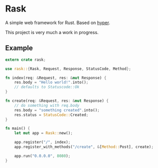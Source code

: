 # Rask

A simple web framework for Rust. Based on [hyper](https://github.com/hyperium/hyper).

This project is very much a work in progress.

## Example

````rust
extern crate rask;

use rask::{Rask, Request, Response, StatusCode, Method};

fn index(req: &Request, res: &mut Response) {
    res.body = "Hello world!".into();
    // defaults to Statuscode::Ok
}

fn create(req: &Request, res: &mut Response) {
	// do something with req.body
    res.body = "something created".into();
    res.status = StatusCode::Created;
}

fn main() {
    let mut app = Rask::new();

    app.register("/", index);
    app.register_with_methods("/create", &[Method::Post], create);

    app.run("0.0.0.0", 8080);
}
````
